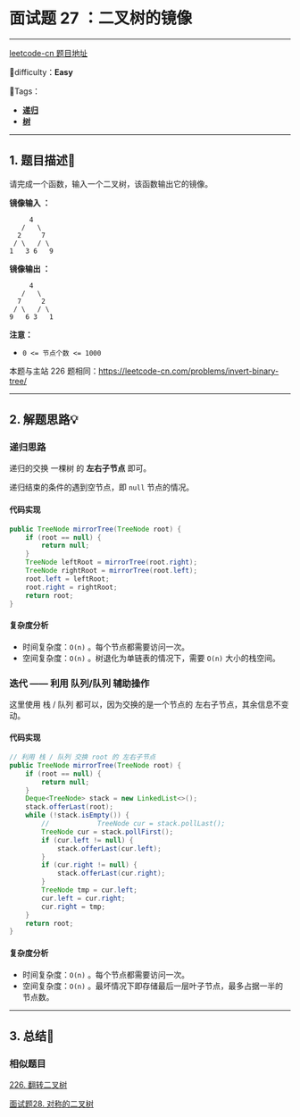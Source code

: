 # 面试题 27 ：二叉树的镜像

---

[leetcode-cn 题目地址](https://leetcode-cn.com/problems/er-cha-shu-de-jing-xiang-lcof/)

📗difficulty：**Easy**	

🎯Tags：

+ **[递归](https://leetcode-cn.com/tag/recursion/)**
+ **[树](https://leetcode-cn.com/tag/tree/)**
---

## 1. 题目描述📃

请完成一个函数，输入一个二叉树，该函数输出它的镜像。



**镜像输入 ：**

```
     4
   /   \
  2     7
 / \   / \
1   3 6   9
```



**镜像输出 ：**

```
     4
   /   \
  7     2
 / \   / \
9   6 3   1
```



**注意：**

+ `0 <= 节点个数 <= 1000`



本题与主站 226 题相同：https://leetcode-cn.com/problems/invert-binary-tree/

---

## 2. 解题思路💡

### 递归思路

递归的交换 一棵树 的 **左右子节点** 即可。

递归结束的条件的遇到空节点，即 `null` 节点的情况。



#### 代码实现

```java
public TreeNode mirrorTree(TreeNode root) {
    if (root == null) {
        return null;
    }
    TreeNode leftRoot = mirrorTree(root.right);
    TreeNode rightRoot = mirrorTree(root.left);
    root.left = leftRoot;
    root.right = rightRoot;
    return root;
}
```



#### 复杂度分析

+ 时间复杂度：`O(n)` 。每个节点都需要访问一次。
+ 空间复杂度：`O(n)` 。树退化为单链表的情况下，需要 `O(n)` 大小的栈空间。



### 迭代 —— 利用 队列/队列 辅助操作

这里使用 栈 / 队列 都可以，因为交换的是一个节点的 左右子节点，其余信息不变动。



#### 代码实现

```java
// 利用 栈 / 队列 交换 root 的 左右子节点
public TreeNode mirrorTree(TreeNode root) {
    if (root == null) {
        return null;
    }
    Deque<TreeNode> stack = new LinkedList<>();
    stack.offerLast(root);
    while (!stack.isEmpty()) {
        //            TreeNode cur = stack.pollLast();
        TreeNode cur = stack.pollFirst();
        if (cur.left != null) {
            stack.offerLast(cur.left);
        }
        if (cur.right != null) {
            stack.offerLast(cur.right);
        }
        TreeNode tmp = cur.left;
        cur.left = cur.right;
        cur.right = tmp;
    }
    return root;
}
```



#### 复杂度分析

+ 时间复杂度：`O(n)` 。每个节点都需要访问一次。
+ 空间复杂度：`O(n)` 。最坏情况下即存储最后一层叶子节点，最多占据一半的节点数。



---

## 3. 总结🎯

### 相似题目

[226. 翻转二叉树](https://leetcode-cn.com/problems/invert-binary-tree/)

[面试题28. 对称的二叉树](https://leetcode-cn.com/problems/dui-cheng-de-er-cha-shu-lcof/)

